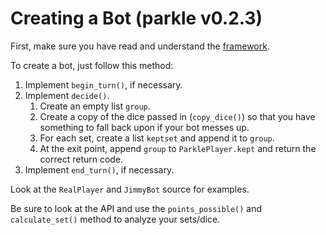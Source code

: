 Creating a Bot (parkle v0.2.3)
==============================

First, make sure you have read and understand the [framework](http://www.github.com/bradzeis/parkle/blob/master/docs/api.md).

To create a bot, just follow this method:

1. Implement `begin_turn()`, if necessary.<br />
2. Implement `decide()`.<br />
    1. Create an empty list `group`.<br />
    2. Create a copy of the dice passed in (`copy_dice()`) so that you have
       something to fall back upon if your bot messes up.<br />
    3. For each set, create a list `keptset` and append it to `group`.<br />
    4. At the exit point, append `group` to `ParklePlayer.kept` and return
       the correct return code.<br />
3. Implement `end_turn()`, if necessary.<br />

Look at the `RealPlayer` and `JimmyBot` source for examples.

Be sure to look at the API and use the `points_possible()` and `calculate_set()` method
to analyze your sets/dice.
